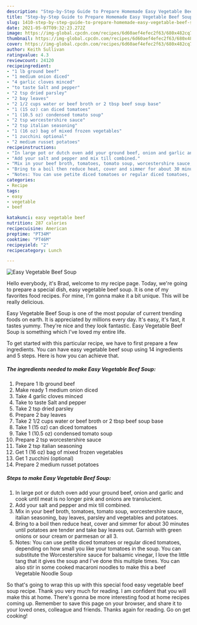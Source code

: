 ```yaml
---
description: "Step-by-Step Guide to Prepare Homemade Easy Vegetable Beef Soup"
title: "Step-by-Step Guide to Prepare Homemade Easy Vegetable Beef Soup"
slug: 1410-step-by-step-guide-to-prepare-homemade-easy-vegetable-beef-soup
date: 2021-05-07T09:32:23.272Z
image: https://img-global.cpcdn.com/recipes/6d60aef4efec2f63/680x482cq70/easy-vegetable-beef-soup-recipe-main-photo.jpg
thumbnail: https://img-global.cpcdn.com/recipes/6d60aef4efec2f63/680x482cq70/easy-vegetable-beef-soup-recipe-main-photo.jpg
cover: https://img-global.cpcdn.com/recipes/6d60aef4efec2f63/680x482cq70/easy-vegetable-beef-soup-recipe-main-photo.jpg
author: Keith Sullivan
ratingvalue: 4.3
reviewcount: 24120
recipeingredient:
- "1 lb ground beef"
- "1 medium onion diced"
- "4 garlic cloves minced"
- "to taste Salt and pepper"
- "2 tsp dried parsley"
- "2 bay leaves"
- "2 1/2 cups water or beef broth or 2 tbsp beef soup base"
- "1 (15 oz) can diced tomatoes"
- "1 (10.5 oz) condensed tomato soup"
- "2 tsp worcestershire sauce"
- "2 tsp italian seasoning"
- "1 (16 oz) bag of mixed frozen vegetables"
- "1 zucchini optional"
- "2 medium russet potatoes"
recipeinstructions:
- "In large pot or dutch oven add your ground beef, onion and garlic and cook until meat is no longer pink and onions are translucient."
- "Add your salt and pepper and mix till combined."
- "Mix in your beef broth, tomatoes, tomato soup, worcestershire sauce, italian seasoning, bay leaves, parsley and vegetables and potatoes."
- "Bring to a boil then reduce heat, cover and simmer for about 30 minutes until potatoes are tender and take bay leaves out. Garnish with green onions or sour cream or parmesan or all 3."
- "Notes: You can use petite diced tomatoes or regular diced tomatoes, depending on how small you like your tomatoes in the soup. You can substitute the Worcestershire sauce for balsamic vinegar, I love the little tang that it gives the soup and I&#39;ve done this multiple times. You can also stir in some cooked macaroni noodles to make this a beef Vegetable Noodle Soup"
categories:
- Recipe
tags:
- easy
- vegetable
- beef

katakunci: easy vegetable beef 
nutrition: 287 calories
recipecuisine: American
preptime: "PT34M"
cooktime: "PT46M"
recipeyield: "2"
recipecategory: Lunch

---
```



![Easy Vegetable Beef Soup](https://img-global.cpcdn.com/recipes/6d60aef4efec2f63/680x482cq70/easy-vegetable-beef-soup-recipe-main-photo.jpg)

Hello everybody, it's Brad, welcome to my recipe page. Today, we're going to prepare a special dish, easy vegetable beef soup. It is one of my favorites food recipes. For mine, I'm gonna make it a bit unique. This will be really delicious.



Easy Vegetable Beef Soup is one of the most popular of current trending foods on earth. It is appreciated by millions every day. It's easy, it's fast, it tastes yummy. They're nice and they look fantastic. Easy Vegetable Beef Soup is something which I've loved my entire life.


To get started with this particular recipe, we have to first prepare a few ingredients. You can have easy vegetable beef soup using 14 ingredients and 5 steps. Here is how you can achieve that.

<!--inarticleads1-->

##### The ingredients needed to make Easy Vegetable Beef Soup:

1. Prepare 1 lb ground beef
1. Make ready 1 medium onion diced
1. Take 4 garlic cloves minced
1. Take to taste Salt and pepper
1. Take 2 tsp dried parsley
1. Prepare 2 bay leaves
1. Take 2 1/2 cups water or beef broth or 2 tbsp beef soup base
1. Take 1 (15 oz) can diced tomatoes
1. Take 1 (10.5 oz) condensed tomato soup
1. Prepare 2 tsp worcestershire sauce
1. Take 2 tsp italian seasoning
1. Get 1 (16 oz) bag of mixed frozen vegetables
1. Get 1 zucchini (optional)
1. Prepare 2 medium russet potatoes




<!--inarticleads2-->

##### Steps to make Easy Vegetable Beef Soup:

1. In large pot or dutch oven add your ground beef, onion and garlic and cook until meat is no longer pink and onions are translucient.
1. Add your salt and pepper and mix till combined.
1. Mix in your beef broth, tomatoes, tomato soup, worcestershire sauce, italian seasoning, bay leaves, parsley and vegetables and potatoes.
1. Bring to a boil then reduce heat, cover and simmer for about 30 minutes until potatoes are tender and take bay leaves out. Garnish with green onions or sour cream or parmesan or all 3.
1. Notes: You can use petite diced tomatoes or regular diced tomatoes, depending on how small you like your tomatoes in the soup. You can substitute the Worcestershire sauce for balsamic vinegar, I love the little tang that it gives the soup and I&#39;ve done this multiple times. You can also stir in some cooked macaroni noodles to make this a beef Vegetable Noodle Soup




So that's going to wrap this up with this special food easy vegetable beef soup recipe. Thank you very much for reading. I am confident that you will make this at home. There's gonna be more interesting food at home recipes coming up. Remember to save this page on your browser, and share it to your loved ones, colleague and friends. Thanks again for reading. Go on get cooking!
